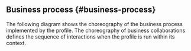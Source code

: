 ## Business process {#business-process}

The following diagram shows the choreography of the business process implemented by the profile. The choreography of business collaborations defines the sequence of interactions when the profile is run within its context.